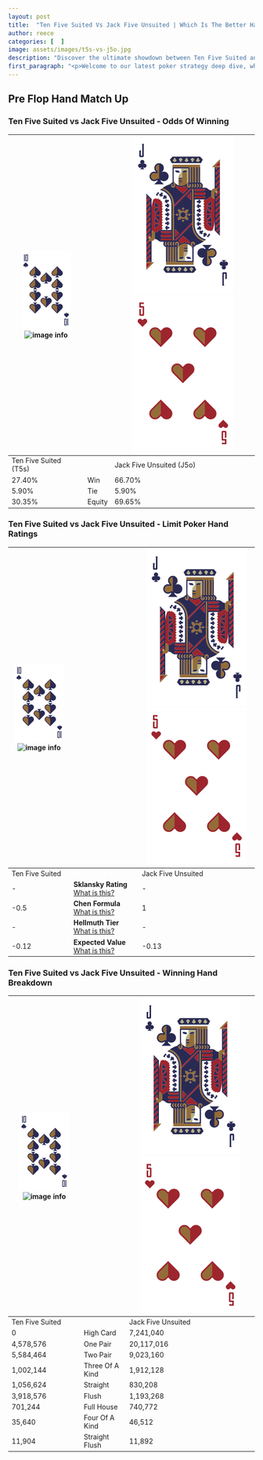 ```yaml
---
layout: post
title:  "Ten Five Suited Vs Jack Five Unsuited | Which Is The Better Hand In Poker? A Complete Guide"
author: reece
categories: [  ]
image: assets/images/t5s-vs-j5o.jpg
description: "Discover the ultimate showdown between Ten Five Suited and Jack Five Unsuited in poker! Uncover the odds, strategies, and scenarios where one hand triumphs over the other. Get ready to up your poker game with this thrilling analysis."
first_paragraph: "<p>Welcome to our latest poker strategy deep dive, where we're pitting two distinct hands against each other in a high-stakes showdown: Ten Five Suited vs Jack Five Unsuited.</p><p>In the dynamic world of poker, every decision counts, and knowing which hand holds the upper hand is key to your success at the table.</p><p>In this article, we'll dissect these two hands, explore the scenarios where one dominates the other, and equip you with the knowledge to make strategic choices that can tip the odds in your favor.</p><p>Get ready to unravel the intriguing dynamics of these poker hands and elevate your game to new heights.</p>"
---
```




[comment]: # (sp0)

## Pre Flop Hand Match Up

<div class="table hand-ratings" markdown="1"> 



### Ten Five Suited vs Jack Five Unsuited - Odds Of Winning


    
| ![image info](assets/images/hand1/T.png) ![image info](assets/images/hand1/5s.png) |  | ![image info](assets/images/hand2/J.png) ![image info](assets/images/hand2/5o.png) |
| -------- | -------- | -------- |
| Ten Five Suited (T5s) |  | Jack Five Unsuited (J5o) |
| 27.40% | Win | 66.70% |
| 5.90% | Tie | 5.90% |
| 30.35% | Equity | 69.65% |




[comment]: # (sp1)



### Ten Five Suited vs Jack Five Unsuited - Limit Poker Hand Ratings


    
| ![image info](assets/images/hand1/T.png) ![image info](assets/images/hand1/5s.png) |  | ![image info](assets/images/hand2/J.png) ![image info](assets/images/hand2/5o.png) |
| -------- | -------- | -------- |
| Ten Five Suited |  | Jack Five Unsuited |
| - | **Sklansky Rating** [What is this?](/sklansky-rating-explained) | - |
| -0.5 | **Chen Formula** [What is this?](/chen-formula-explained) | 1 |
| - | **Hellmuth Tier** [What is this?](/Hellmuth-tier-explained) | - |
| -0.12 | **Expected Value** [What is this?](/expected-value-explained) | -0.13 |




[comment]: # (sp2)



### Ten Five Suited vs Jack Five Unsuited - Winning Hand Breakdown


    
| ![image info](assets/images/hand1/T.png) ![image info](assets/images/hand1/5s.png) |  | ![image info](assets/images/hand2/J.png) ![image info](assets/images/hand2/5o.png) |
| -------- | -------- | -------- |
| Ten Five Suited |  | Jack Five Unsuited |
| 0 | High Card | 7,241,040 |
| 4,578,576 | One Pair | 20,117,016 |
| 5,584,464 | Two Pair | 9,023,160 |
| 1,002,144 | Three Of A Kind | 1,912,128 |
| 1,056,624 | Straight | 830,208 |
| 3,918,576 | Flush | 1,193,268 |
| 701,244 | Full House | 740,772 |
| 35,640 | Four Of A Kind | 46,512 |
| 11,904 | Straight Flush | 11,892 |




[comment]: # (sp3)



</div>

[comment]: # (sp4)



[comment]: # (sp5)

